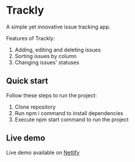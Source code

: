 # Trackly

A simple yet innovative issue tracking app.

Features of Trackly:

1. Adding, editing and deleting issues
2. Sorting issues by column
3. Changing issues' statuses

## Quick start

Follow these steps to run the project:

1. Clone repository
2. Run npm i command to install dependencies
3. Execute npm start command to run the project

## Live demo

Live demo available on [Netlify](https://mellifluous-baklava-57c54a.netlify.app/) 